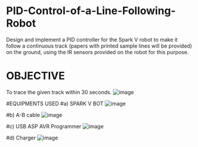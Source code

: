 # PID-Control-of-a-Line-Following-Robot
Design and implement a PID controller for the Spark V robot to make it follow a continuous track (papers with printed sample lines will be provided) on the ground, using the IR sensors provided on the robot for this purpose.
# OBJECTIVE
To trace the given track within 30 seconds.
![image](https://user-images.githubusercontent.com/47277960/184232380-c6d9c2e7-9a7e-4a6b-b5f9-810a4a2bd073.png)

#EQUIPMENTS USED
#a) SPARK V BOT
![image](https://user-images.githubusercontent.com/47277960/184232833-8205e1f0-79cd-4418-bbc0-44b797302322.png)



#b) A-B cable
![image](https://user-images.githubusercontent.com/47277960/184232979-87cd6115-5444-4f9b-8a7e-32ca1c1ff012.png)


#c) USB ASP AVR Programmer
![image](https://user-images.githubusercontent.com/47277960/184233165-e0631752-caf3-40b6-90e8-248d05ce99e3.png)


#d) Charger
![image](https://user-images.githubusercontent.com/47277960/184233298-2bd5239a-fb8b-4bdd-b25a-de5da1b516b1.png)
